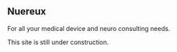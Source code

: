 ## Nuereux

For all your medical device and neuro consulting needs.

This site is still under construction.


